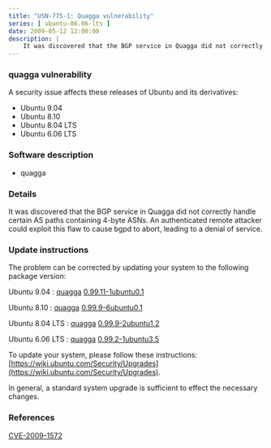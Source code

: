 ```yaml
---
title: "USN-775-1: Quagga vulnerability"
series: [ ubuntu-06.06-lts ]
date: 2009-05-12 12:00:00
description: |
    It was discovered that the BGP service in Quagga did not correctly handle certain AS paths containing 4-byte ASNs.  An authenticated remote attacker could exploit this flaw to cause bgpd to abort, leading to a denial of service. 
--- 
```

 
### quagga vulnerability

A security issue affects these releases of Ubuntu and its derivatives:

* Ubuntu 9.04
* Ubuntu 8.10
* Ubuntu 8.04 LTS
* Ubuntu 6.06 LTS

### Software description

* quagga 

### Details

It was discovered that the BGP service in Quagga did not correctly handle certain AS paths containing 4-byte ASNs. An authenticated remote attacker could exploit this flaw to cause bgpd to abort, leading to a denial of service. 

### Update instructions

The problem can be corrected by updating your system to the following package version:

Ubuntu 9.04
 : [quagga](https://launchpad.net/ubuntu/+source/quagga) <span> [0.99.11-1ubuntu0.1](https://launchpad.net/ubuntu/+source/quagga/0.99.11-1ubuntu0.1) </span> 

Ubuntu 8.10
 : [quagga](https://launchpad.net/ubuntu/+source/quagga) <span> [0.99.9-6ubuntu0.1](https://launchpad.net/ubuntu/+source/quagga/0.99.9-6ubuntu0.1) </span> 

Ubuntu 8.04 LTS
 : [quagga](https://launchpad.net/ubuntu/+source/quagga) <span> [0.99.9-2ubuntu1.2](https://launchpad.net/ubuntu/+source/quagga/0.99.9-2ubuntu1.2) </span> 

Ubuntu 6.06 LTS
 : [quagga](https://launchpad.net/ubuntu/+source/quagga) <span> [0.99.2-1ubuntu3.5](https://launchpad.net/ubuntu/+source/quagga/0.99.2-1ubuntu3.5) </span> 

To update your system, please follow these instructions: [https://wiki.ubuntu.com/Security/Upgrades](https://wiki.ubuntu.com/Security/Upgrades).

In general, a standard system upgrade is sufficient to effect the necessary changes. 

### References

 [CVE-2009-1572](http://people.ubuntu.com/~ubuntu-security/cve/CVE-2009-1572)
 
